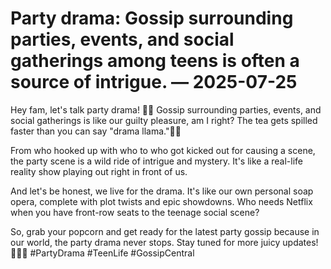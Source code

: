 # Party drama: Gossip surrounding parties, events, and social gatherings among teens is often a source of intrigue. — 2025-07-25

Hey fam, let's talk party drama! 🎉🔥 Gossip surrounding parties, events, and social gatherings is like our guilty pleasure, am I right? The tea gets spilled faster than you can say "drama llama."🍵💃

From who hooked up with who to who got kicked out for causing a scene, the party scene is a wild ride of intrigue and mystery. It's like a real-life reality show playing out right in front of us.

And let's be honest, we live for the drama. It's like our own personal soap opera, complete with plot twists and epic showdowns. Who needs Netflix when you have front-row seats to the teenage social scene?

So, grab your popcorn and get ready for the latest party gossip because in our world, the party drama never stops. Stay tuned for more juicy updates! 👀🎥✨ #PartyDrama #TeenLife #GossipCentral